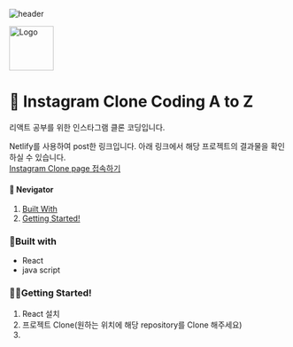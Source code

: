 ![header](https://capsule-render.vercel.app/api?type=waving&color=auto&height=300&section=header&text=React%20Toy%20Project&fontSize=70&animation=fadeIn&fontAlignY=38&desc=&descAlignY=51&descAlign=62)

<div>
  <img src="https://avatars.githubusercontent.com/u/90607105?s=200&v=4" alt="Logo" width="80" height="80">
  <h1>🚀 Instagram Clone Coding A to Z</h1>
</div>

리액트 공부를 위한 인스타그램 클론 코딩입니다. 

Netlify를 사용하여 post한 링크입니다.
아래 링크에서 해당 프로젝트의 결과물을 확인하실 수 있습니다. 
<br>
<a href="https://meanstagram.netlify.app/">Instagram Clone page 접속하기</a>


<h4>🧭 Nevigator</h4>
<ol>
  <li>
     <a href="#🔗built-with">Built With</a>
  </li>
  <li>
    <a href="#🏃🏻getting-started!">Getting Started!</a>
  </li>
</ol>

### 🔗Built with
- React
- java script

### 🏃🏻Getting Started!
1. React 설치
2. 프로젝트 Clone(원하는 위치에 해당 repository를 Clone 해주세요)
3. 

